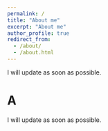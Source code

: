 ```yaml
---
permalink: /
title: "About me"
excerpt: "About me"
author_profile: true
redirect_from: 
  - /about/
  - /about.html
---
```


I will update as soon as possible.

A 
======
I will update as soon as possible.
